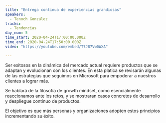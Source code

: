 ```yaml
---
title: "Entrega continua de experiencias grandiosas"
speakers:
  - Tenoch González
tracks:
  - Tendencias
day_num: 5
time_start: 2020-04-24T17:00:00.000Z
time_end: 2020-04-24T17:50:00.000Z
video: "https://youtube.com/embed/T7J87Vw0WXA"

---
```


Ser exitosos en la dinámica del mercado actual requiere productos que se adaptan y evolucionan con los clientes. En esta platica se revisarán algunas de las estrategias que seguimos en Microsoft para empoderar a nuestros clientes a lograr más.

Se hablará de la filosofía de growth mindset, como esencialmente reaccionamos ante los retos, y se mostraran casos concretos de desarrollo y despliegue continuo de productos.

El objetivo es que más personas y organizaciones adopten estos principios incrementando su éxito.

